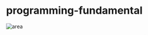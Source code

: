 # programming-fundamental

![area](https://github.com/seeharrr/programming-fundamental/assets/142153282/e918fc9d-b5bb-4373-a456-6b754faa92e7)
